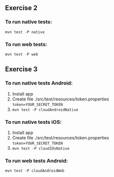 
## Exercise 2

### To run native tests:
`mvn test -P native`

### To run web tests:
`mvn test -P web`

## Exercise 3

###  To run native tests Android:
1. Install app
2. Create file ./src/test/resources/token.properties
   ` token=YOUR_SECRET_TOKEN `
3. `mvn test -P cloudAndroidNative`

###  To run native tests iOS:
1. Install app
2. Create file ./src/test/resources/token.properties
       ` token=YOUR_SECRET_TOKEN `
3. `mvn test -P cloudIOsNative`

### To run web tests Android:
`mvn test -P cloudAndroidWeb`